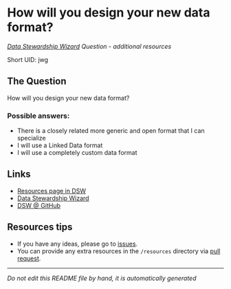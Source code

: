 # How will you design your new data format?

*[Data Stewardship Wizard] Question - additional resources*

Short UID: jwg

## The Question

How will you design your new data format?

### Possible answers:

  * There is a closely related more generic and open format that I can specialize 
  * I will use a Linked Data format 
  * I will use a completely custom data format 

## Links

  * [Resources page in DSW]
  * [Data Stewardship Wizard]
  * [DSW @ GitHub]


## Resources tips

  * If you have any ideas, please go to [issues].
  * You can provide any extra resources in the `/resources` directory via [pull request].

----

*Do not edit this README file by hand, it is automatically generated*

[Data Stewardship Wizard]: https://dmp.fairdata.solutions
[Resources page in DSW]: https://dmp.fairdata.solutions/resources/jwg
[DSW @ GitHub]: https://github.com/DataStewardshipWizard
[issues]: https://help.github.com/articles/about-issues/
[pull request]: https://help.github.com/articles/about-pull-requests/